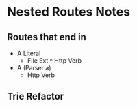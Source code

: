 Nested Routes Notes
===================

## Routes that end in
- A Literal
    - File Ext ^ Http Verb
- A (Parser a)
    - Http Verb

## Trie Refactor

